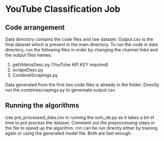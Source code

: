 # YouTube Classification Job

## Code arrangement
Data directory contains the code files and raw dataset. Output.csv is the final dataset which is present in the main directory.
To run the code in data directory, run the following files in order by changing the channel links and the output files names:

 1. getVideosDesc.py (YouTube API KEY required)
 2. scrapeDesc.py
 3. CombineScrapings.py

Data generated from the first two code files is already in the folder. Directly run the combinescrapings.py to genereate output csv. 
## Running the algorithms
Use pre_processed_data.csv in running the svm_nb.py as it takes a bit of time to pre process the dataset. Comment out the preprocessing steps in the file to speed up the algorithm.
rnn can be run directly either by training again or using the generated model file. Both are fast enough.



